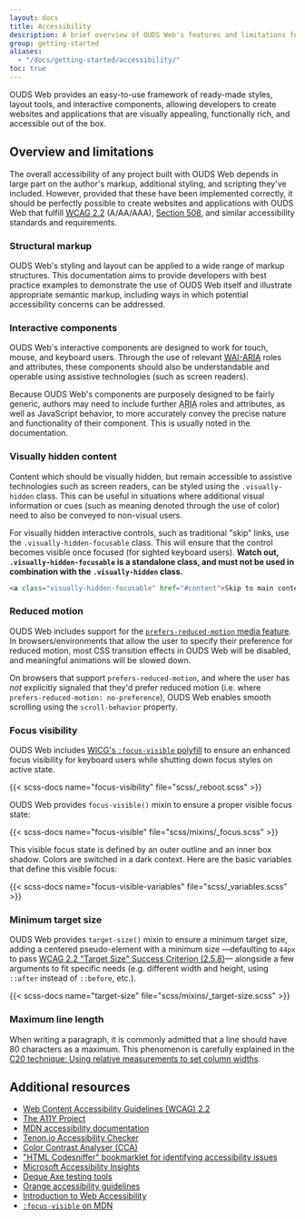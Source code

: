 ```yaml
---
layout: docs
title: Accessibility
description: A brief overview of OUDS Web's features and limitations for the creation of accessible content.
group: getting-started
aliases:
  - "/docs/getting-started/accessibility/"
toc: true
---
```


OUDS Web provides an easy-to-use framework of ready-made styles, layout tools, and interactive components, allowing developers to create websites and applications that are visually appealing, functionally rich, and accessible out of the box.

## Overview and limitations

The overall accessibility of any project built with OUDS Web depends in large part on the author's markup, additional styling, and scripting they've included. However, provided that these have been implemented correctly, it should be perfectly possible to create websites and applications with OUDS Web that fulfill [<abbr title="Web Content Accessibility Guidelines">WCAG</abbr> 2.2](https://www.w3.org/TR/WCAG/) (A/AA/AAA), [Section 508](https://www.section508.gov/), and similar accessibility standards and requirements.

### Structural markup

OUDS Web's styling and layout can be applied to a wide range of markup structures. This documentation aims to provide developers with best practice examples to demonstrate the use of OUDS Web itself and illustrate appropriate semantic markup, including ways in which potential accessibility concerns can be addressed.

### Interactive components

OUDS Web's interactive components<!--—such as modal dialogs, dropdown menus, and custom tooltips—--> are designed to work for touch, mouse, and keyboard users. Through the use of relevant [<abbr title="Web Accessibility Initiative">WAI</abbr>-<abbr title="Accessible Rich Internet Applications">ARIA</abbr>](https://www.w3.org/WAI/standards-guidelines/aria/) roles and attributes, these components should also be understandable and operable using assistive technologies (such as screen readers).

Because OUDS Web's components are purposely designed to be fairly generic, authors may need to include further <abbr title="Accessible Rich Internet Applications">ARIA</abbr> roles and attributes, as well as JavaScript behavior, to more accurately convey the precise nature and functionality of their component. This is usually noted in the documentation.

<!--### Color contrast

Some combinations of colors that currently make up OUDS Web's default palette—used throughout the framework for things such as button variations, alert variations, form validation indicators—may lead to *insufficient* color contrast (below the recommended [WCAG 2.2 text color contrast ratio of 4.5:1](https://www.w3.org/TR/WCAG/#contrast-minimum) and the [WCAG 2.2 non-text color contrast ratio of 3:1](https://www.w3.org/TR/WCAG21/#non-text-contrast)), particularly when used against a light background.

Unlike Bootstrap, in OUDS Web **contrasts are locked to ensure they meet [WCAG 2.2 accessibility standards for color contrast](https://www.w3.org/TR/WCAG/#contrast-minimum)** when using [`.text-*`]({{< docsref "/utilities/colors" >}}) and [`.bg-*` utilities]({{< docsref "/utilities/background" >}}), by defining `color` and `background-color` altogether. Please refer to [our theme colors]({{< docsref "/customize/color-palette" >}}) to have a full preview of OUDS Web color palette’s reached WCAG level.-->

### Visually hidden content

Content which should be visually hidden, but remain accessible to assistive technologies such as screen readers, can be styled using the `.visually-hidden` class. This can be useful in situations where additional visual information or cues (such as meaning denoted through the use of color) need to also be conveyed to non-visual users.

<!--```html
<p class="text-danger">
  <span class="visually-hidden">Danger: </span>
  This action is not reversible
</p>
```-->

For visually hidden interactive controls, such as traditional "skip" links, use the `.visually-hidden-focusable` class. This will ensure that the control becomes visible once focused (for sighted keyboard users). **Watch out, `.visually-hidden-focusable` is a standalone class, and must not be used in combination with the `.visually-hidden` class.**

```html
<a class="visually-hidden-focusable" href="#content">Skip to main content</a>
```

### Reduced motion

OUDS Web includes support for the [`prefers-reduced-motion` media feature](https://www.w3.org/TR/mediaqueries-5/#prefers-reduced-motion). In browsers/environments that allow the user to specify their preference for reduced motion, most CSS transition effects in OUDS Web<!-- (for instance, when a modal dialog is opened or closed, or the sliding animation in carousels)--> will be disabled, and meaningful animations <!--(such as spinners) -->will be slowed down.

On browsers that support `prefers-reduced-motion`, and where the user has *not* explicitly signaled that they'd prefer reduced motion (i.e. where `prefers-reduced-motion: no-preference`), OUDS Web enables smooth scrolling using the `scroll-behavior` property.

### Focus visibility

OUDS Web includes [WICG's `:focus-visible` polyfill](https://github.com/WICG/focus-visible) to ensure an enhanced focus visibility for keyboard users while shutting down focus styles on active state.

{{< scss-docs name="focus-visibility" file="scss/_reboot.scss" >}}

OUDS Web provides `focus-visible()` mixin to ensure a proper visible focus state:

{{< scss-docs name="focus-visible" file="scss/mixins/_focus.scss" >}}

This visible focus state is defined by an outer outline and an inner box shadow. Colors are switched in a dark context. Here are the basic variables that define this visible focus:

{{< scss-docs name="focus-visible-variables" file="scss/_variables.scss" >}}

<!--Each component then specifies its own visible focus style when needed, for example [carousels]({{< docsref "/components/carousel#with-indicators" >}}).

{{< scss-docs name="focus-visible-carousel" file="scss/_carousel.scss" >}}-->

<!--#### Under a fixed header

When using a fixed (or sticky) header, tabbing backward often hides focused element under the header. OUDS Web sets `scroll-padding-top` property for such case. This feature is configurable in two ways:

1. `$scroll-offset-top` variable defines the offset,
2. and [`$enable-fixed-header` allows to drop this rule]({{< docsref "/customize/options" >}}) if you don't use a fixed header.

{{< scss-docs name="scroll-offset" file="scss/_reboot.scss" >}}-->

### Minimum target size

OUDS Web provides `target-size()` mixin to ensure a minimum target size, adding a centered pseudo-element with a minimum size —defaulting to `44px` to pass [WCAG 2.2 "Target Size" Success Criterion (2.5.8)](https://www.w3.org/WAI/WCAG22/Understanding/target-size-minimum.html)— alongside a few arguments to fit specific needs (e.g. different width and height, using `::after` instead of `::before`, etc.).

{{< scss-docs name="target-size" file="scss/mixins/_target-size.scss" >}}

### Maximum line length

When writing a paragraph, it is commonly admitted that a line should have 80 characters as a maximum. This phenomenon is carefully explained in the [C20 technique: Using relative measurements to set column widths](https://www.w3.org/WAI/WCAG22/Techniques/css/C20).

<!--For more information, please [read text utilities]({{< docsref "/utilities/text#line-length" >}}).-->

## Additional resources

- [Web Content Accessibility Guidelines (WCAG) 2.2](https://www.w3.org/TR/WCAG/)
- [The A11Y Project](https://www.a11yproject.com/)
- [MDN accessibility documentation](https://developer.mozilla.org/en-US/docs/Web/Accessibility)
- [Tenon.io Accessibility Checker](https://tenon.io/)
- [Color Contrast Analyser (CCA)](https://www.tpgi.com/color-contrast-checker/)
- ["HTML Codesniffer" bookmarklet for identifying accessibility issues](https://github.com/squizlabs/HTML_CodeSniffer)
- [Microsoft Accessibility Insights](https://accessibilityinsights.io/)
- [Deque Axe testing tools](https://www.deque.com/axe/)
- [Orange accessibility guidelines](http://a11y-guidelines.orange.com/en/)
- [Introduction to Web Accessibility](https://www.w3.org/WAI/fundamentals/accessibility-intro/)
- [`:focus-visible` on MDN](https://developer.mozilla.org/en-US/docs/Web/CSS/:focus-visible)
